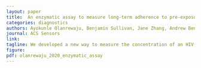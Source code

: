 ```yaml
---
layout: paper
title:  An enzymatic assay to measure long-term adherence to pre-exposure prophylaxis and antiretroviral therapy
categories: diagnostics
authors: Ayokunle Olanrewaju, Benjamin Sullivan, Jane Zhang, Andrew Bender, <strong>Derin Sevenler</strong>, Tiffany Lo, Marta Fernandez-Suarez, Paul Drain, and Jonathan Posner
journal: ACS Sensors
link: 
tagline: We developed a new way to measure the concentration of an HIV medication in a patient's system, based on the drug's specifci pharmacological mechanism.
figure: 
pdf: olanrewaju_2020_enzymatic_assay
---
```


